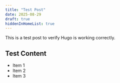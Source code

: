 ```yaml
---
title: "Test Post"
date: 2025-08-29
draft: true
hiddenInHomeList: true
---
```


This is a test post to verify Hugo is working correctly.

## Test Content
- Item 1
- Item 2
- Item 3
